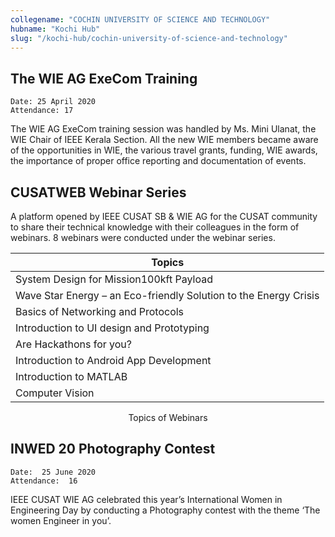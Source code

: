 ```yaml
---
collegename: "COCHIN UNIVERSITY OF SCIENCE AND TECHNOLOGY"
hubname: "Kochi Hub"
slug: "/kochi-hub/cochin-university-of-science-and-technology"
---
```


## The WIE AG ExeCom Training

```Date: 25 April 2020```<br />
```Attendance: 17```

The WIE AG ExeCom training session was handled by Ms. Mini Ulanat, the WIE Chair of IEEE Kerala Section. All the new WIE members became aware of the opportunities in WIE, the various travel grants, funding, WIE awards, the importance of proper office reporting and documentation of events.
 


## CUSATWEB Webinar Series 


A platform opened by IEEE CUSAT SB & WIE AG for the CUSAT community to share their technical knowledge with their colleagues in the form of webinars. 8 webinars were conducted under the webinar series. 

| Topics |
|---------|
| System Design for Mission100kft Payload |
| Wave Star Energy – an Eco-friendly Solution to the Energy Crisis |
| Basics of Networking and Protocols |
| Introduction to UI design and Prototyping |
| Are Hackathons for you? |
| Introduction to Android App Development |
| Introduction to MATLAB |
| Computer Vision |
<center><caption>Topics of Webinars</caption></center>



## INWED 20 Photography Contest

```Date:  25 June 2020```<br />
```Attendance:  16```


IEEE CUSAT WIE AG celebrated this year’s International Women in Engineering Day by conducting a Photography contest with the theme ‘The women Engineer in you’. 
